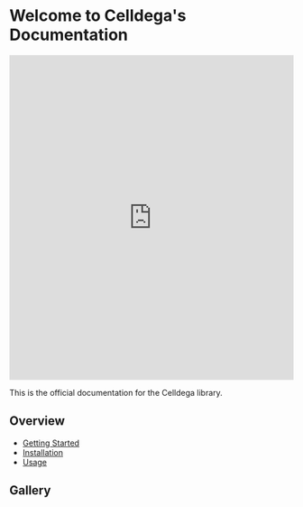 # Welcome to Celldega's Documentation
<iframe width="100%" height="575" frameborder="0"
  src="https://observablehq.com/embed/@cornhundred/celldega-xenium-bone-marrow-example?cells=root"></iframe>

This is the official documentation for the Celldega library.

## Overview

- [Getting Started](getting_started.md)
- [Installation](installation.md)
- [Usage](usage.md)

## Gallery
